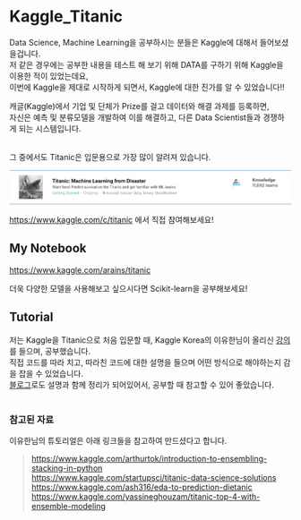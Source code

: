# Kaggle_Titanic

Data Science, Machine Learning을 공부하시는 분들은 Kaggle에 대해서 들어보셨을겁니다. <br/>
저 같은 경우에는 공부한 내용을 테스트 해 보기 위해 DATA를 구하기 위해 Kaggle을 이용한 적이 있었는데요, <br/>
이번에 Kaggle을 제대로 시작하게 되면서, Kaggle에 대한 진가를 알 수 있었습니다!! <br/>

캐글(Kaggle)에서 기업 및 단체가 Prize를 걸고 데이터와 해결 과제를 등록하면, <br/>
자신은 예측 및 분류모델을 개발하여 이를 해결하고, 다른 Data Scientist들과 경쟁하게 되는 시스템입니다. <br/><br/>


그 중에서도 Titanic은 입문용으로 가장 많이 알려져 있습니다. <br/>

![Titanic](https://github.com/hwk06023/Kaggle_Titanic/blob/master/images/Titanic_info.png)


https://www.kaggle.com/c/titanic 에서 직접 참여해보세요!

## My Notebook

https://www.kaggle.com/arains/titanic

더욱 다양한 모델을 사용해보고 싶으시다면 Scikit-learn을 공부해보세요!


## Tutorial
저는 Kaggle을 Titanic으로 처음 입문할 때, Kaggle Korea의 이유한님이 올리신 [강의](https://www.youtube.com/watch?v=_iqz7tFhox0)를 들으며, 공부했습니다. <br/>
직접 코드를 따라 치고, 따라친 코드에 대한 설명을 들으며 어떤 방식으로 해야하는지 감을 잡을 수 있었습니다. <br/>
[블로그](https://kaggle-kr.tistory.com/17#2_6)로도 설명과 함께 정리가 되어있어서, 공부할 때 참고할 수 있어 좋았습니다. <br/><br/>


### 참고된 자료
이유한님의 튜토리얼은 아래 링크들을 참고하여 만드셨다고 합니다. <br/>


> https://www.kaggle.com/arthurtok/introduction-to-ensembling-stacking-in-python <br/>
> https://www.kaggle.com/startupsci/titanic-data-science-solutions <br/>
> https://www.kaggle.com/ash316/eda-to-prediction-dietanic <br/>
> https://www.kaggle.com/yassineghouzam/titanic-top-4-with-ensemble-modeling <br/>

